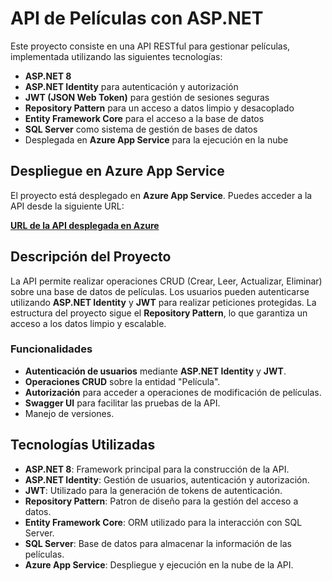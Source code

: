 # API de Películas con ASP.NET

Este proyecto consiste en una API RESTful para gestionar películas, implementada utilizando las siguientes tecnologías:

- **ASP.NET 8**
- **ASP.NET Identity** para autenticación y autorización
- **JWT (JSON Web Token)** para gestión de sesiones seguras
- **Repository Pattern** para un acceso a datos limpio y desacoplado
- **Entity Framework Core** para el acceso a la base de datos
- **SQL Server** como sistema de gestión de bases de datos
- Desplegada en **Azure App Service** para la ejecución en la nube

## Despliegue en Azure App Service

El proyecto está desplegado en **Azure App Service**. Puedes acceder a la API desde la siguiente URL:

[**URL de la API desplegada en Azure**](https://apipeliculasnet8azdeploy-b0ewe6fpdydhapb4.chilecentral-01.azurewebsites.net/index.html)

## Descripción del Proyecto

La API permite realizar operaciones CRUD (Crear, Leer, Actualizar, Eliminar) sobre una base de datos de películas. Los usuarios pueden autenticarse utilizando **ASP.NET Identity** y **JWT** para realizar peticiones protegidas. La estructura del proyecto sigue el **Repository Pattern**, lo que garantiza un acceso a los datos limpio y escalable.

### Funcionalidades

- **Autenticación de usuarios** mediante **ASP.NET Identity** y **JWT**.
- **Operaciones CRUD** sobre la entidad "Película".
- **Autorización** para acceder a operaciones de modificación de películas.
- **Swagger UI** para facilitar las pruebas de la API.
- Manejo de versiones.

## Tecnologías Utilizadas

- **ASP.NET 8**: Framework principal para la construcción de la API.
- **ASP.NET Identity**: Gestión de usuarios, autenticación y autorización.
- **JWT**: Utilizado para la generación de tokens de autenticación.
- **Repository Pattern**: Patron de diseño para la gestión del acceso a datos.
- **Entity Framework Core**: ORM utilizado para la interacción con SQL Server.
- **SQL Server**: Base de datos para almacenar la información de las películas.
- **Azure App Service**: Despliegue y ejecución en la nube de la API.
